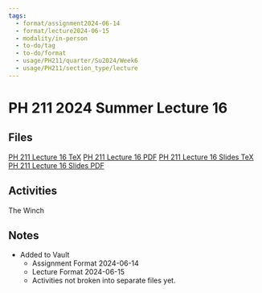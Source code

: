 ```yaml
---
tags:
  - format/assignment2024-06-14
  - format/lecture2024-06-15
  - modality/in-person
  - to-do/tag
  - to-do/format
  - usage/PH211/quarter/Su2024/Week6
  - usage/PH211/section_type/lecture
---
```

# PH 211 2024 Summer Lecture 16
## Files
[PH 211 Lecture 16 TeX](PH_211_Lecture_16.tex)
[PH 211 Lecture 16 PDF](PH_211_Lecture_16.pdf)
[PH 211 Lecture 16 Slides TeX](PH_211_Lecture_16_Slides.tex)
[PH 211 Lecture 16 Slides PDF](PH_211_Lecture_16_Slides.pdf)
## Activities
The Winch
## Notes
* Added to Vault
	* Assignment Format 2024-06-14
	* Lecture Format 2024-06-15
	* Activities not broken into separate files yet.